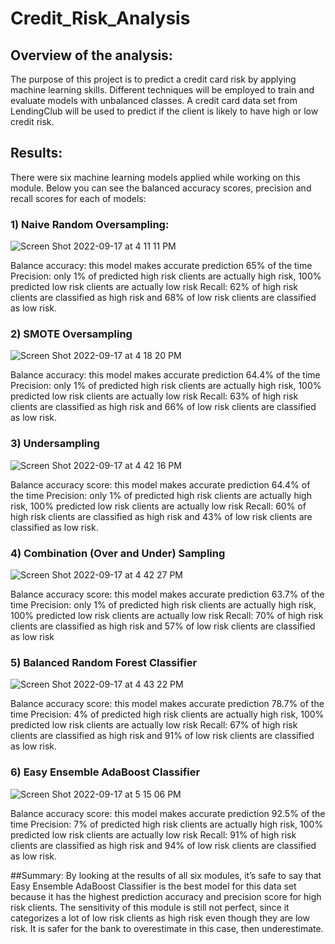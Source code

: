 # Credit_Risk_Analysis

## Overview of the analysis: 
The purpose of this project is to predict a credit card risk by applying machine learning skills. Different techniques will be employed  to train and evaluate models with unbalanced classes. A credit card data set from LendingClub will be used  to predict if the client is likely to have high or low credit risk.  

## Results: 
There were six machine learning models applied  while working on this module. Below you can see the balanced accuracy scores, precision and recall scores  for each of  models: 

### 1) Naive Random Oversampling:

![Screen Shot 2022-09-17 at 4 11 11 PM](https://user-images.githubusercontent.com/103322251/190875739-6bcfb30e-41c6-417f-95de-856471f58f65.png)

Balance accuracy: this model makes accurate prediction  65% of the time
Precision: only 1% of predicted high risk clients are actually high risk, 100% predicted low risk clients are actually low risk
Recall: 62% of high risk clients are classified as high risk and 68% of low risk  clients are classified as low risk.


### 2) SMOTE Oversampling

![Screen Shot 2022-09-17 at 4 18 20 PM](https://user-images.githubusercontent.com/103322251/190875747-b000f193-a4e1-4dbc-8f0a-4489a83947aa.png)

Balance accuracy: this model makes accurate prediction  64.4% of the time
Precision: only 1% of predicted high risk clients are actually high risk, 100% predicted low risk clients are actually low risk
Recall: 63% of high risk clients are classified as high risk and 66% of low risk  clients are classified as low risk.


### 3) Undersampling

![Screen Shot 2022-09-17 at 4 42 16 PM](https://user-images.githubusercontent.com/103322251/190875772-f8c9aaaa-fcf4-4788-b021-174b108eaf7a.png)

Balance accuracy score: this model makes accurate prediction  64.4% of the time
Precision: only 1% of predicted high risk clients are actually high risk, 100% predicted low risk clients are actually low risk
Recall: 60% of high risk clients are classified as high risk and 43% of low risk  clients are classified as low risk.


### 4) Combination (Over and Under) Sampling

![Screen Shot 2022-09-17 at 4 42 27 PM](https://user-images.githubusercontent.com/103322251/190875782-938924fb-7fa2-4c03-8ea7-f6f269b2e282.png)

Balance accuracy score: this model makes accurate prediction  63.7% of the time
Precision: only 1% of predicted high risk clients are actually high risk, 100% predicted low risk clients are actually low risk
Recall: 70% of high risk clients are classified as high risk and 57% of low risk  clients are classified as low risk


### 5) Balanced Random Forest Classifier

![Screen Shot 2022-09-17 at 4 43 22 PM](https://user-images.githubusercontent.com/103322251/190875799-982fb05d-76e7-405e-ba37-dc46d05f3657.png)

Balance accuracy score: this model makes accurate prediction  78.7% of the time
Precision: 4% of predicted high risk clients are actually high risk, 100% predicted low risk clients are actually low risk
Recall: 67% of high risk clients are classified as high risk and 91% of low risk  clients are classified as low risk.


### 6) Easy Ensemble AdaBoost Classifier

![Screen Shot 2022-09-17 at 5 15 06 PM](https://user-images.githubusercontent.com/103322251/190876745-08427445-03ba-4825-b85a-4bae831e8c54.png)

Balance accuracy score: this model makes accurate prediction  92.5% of the time
Precision: 7% of predicted high risk clients are actually high risk, 100% predicted low risk clients are actually low risk
Recall: 91% of high risk clients are classified as high risk and 94% of low risk  clients are classified as low risk.

##Summary: 
By looking at the results of all six modules, it’s safe to say that  Easy Ensemble AdaBoost Classifier is the best model for this data set because it has the highest prediction accuracy and  precision score for high risk clients. The sensitivity of this module is still not perfect,  since it categorizes  a lot of low risk clients as high risk even though they are low risk.  It is safer for the bank to overestimate in this case, then underestimate. 



